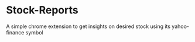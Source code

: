 # Stock-Reports
A simple chrome extension to get insights on desired stock using its yahoo-finance symbol
